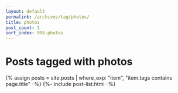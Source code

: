 ```yaml
---
layout: default
permalink: /archives/tag/photos/
title: photos
post_count: 1
sort_index: 998-photos
---
```

<h1 class="page-heading">Posts tagged with photos</h1>
{% assign posts = site.posts | where_exp: "item", "item.tags contains page.title" -%}
{%- include post-list.html -%}
